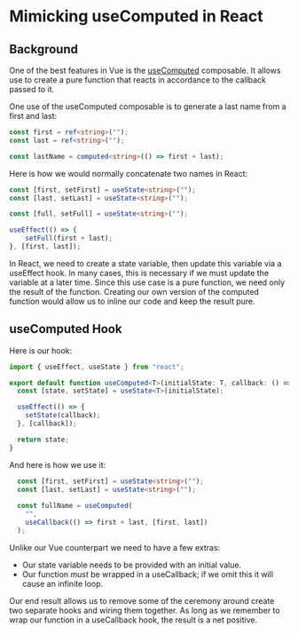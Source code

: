 # Mimicking useComputed in React

## Background

One of the best features in Vue is the [useComputed](https://vuejs.org/guide/essentials/computed.html#basic-example) composable. It allows use to create a pure function that reacts in accordance to the callback passed to it.

One use of the useComputed composable is to generate a last name from a first and last:

```typescript
const first = ref<string>("");
const last = ref<string>("");

const lastName = computed<string>(() => first + last);
```

Here is how we would normally concatenate two names in React:

```typescript
const [first, setFirst] = useState<string>("");
const [last, setLast] = useState<string>("");

const [full, setFull] = useState<string>("");

useEffect(() => {
    setFull(first + last);
}, [first, last]);
```

In React, we need to create a state variable, then update this variable via a useEffect hook. In many cases, this is necessary if we must update the variable at a later time. Since this use case is a pure function, we need only the result of the function. Creating our own version of the computed function would allow us to inline our code and keep the result pure.

## useComputed Hook

Here is our hook:

```typescript
import { useEffect, useState } from "react";

export default function useComputed<T>(initialState: T, callback: () => T): T {
  const [state, setState] = useState<T>(initialState);

  useEffect(() => {
    setState(callback);
  }, [callback]);

  return state;
}
```

And here is how we use it:

```typescript
  const [first, setFirst] = useState<string>("");
  const [last, setLast] = useState<string>("");
  
  const fullName = useComputed(
    "",
    useCallback(() => first + last, [first, last])
  );
```

Unlike our Vue counterpart we need to have a few extras:

- Our state variable needs to be provided with an initial value.
- Our function *must* be wrapped in a useCallback; if we omit this it will cause an infinite loop.

Our end result allows us to remove some of the ceremony around create two separate hooks and wiring them together. As long as we remember to wrap our function in a useCallback hook, the result is a net positive.
